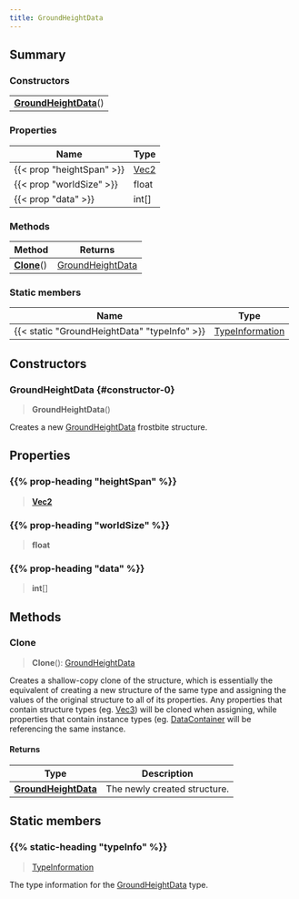 ```yaml
---
title: GroundHeightData
---
```



## Summary
### Constructors
| |
| ----------- |
| **[GroundHeightData](#constructor-0)**() |

### Properties
| Name | Type |
| ---- | ---- |
| {{< prop "heightSpan" >}} | [Vec2](/vext/ref/shared/class/vec2) |
| {{< prop "worldSize" >}} | float |
| {{< prop "data" >}} | int[] |

### Methods
| Method | Returns |
| ------ | ---- |
| **[Clone](#clone)**() | [GroundHeightData](/vext/ref/fb/groundheightdata) |

### Static members
| Name | Type |
| ---- | ---- |
| {{< static "GroundHeightData" "typeInfo" >}} | [TypeInformation](/vext/ref/shared/class/typeinformation) |

## Constructors
### GroundHeightData {#constructor-0}
> **GroundHeightData**()

Creates a new [GroundHeightData](/vext/ref/fb/groundheightdata) frostbite structure.

## Properties
### {{% prop-heading "heightSpan" %}}
> **[Vec2](/vext/ref/shared/class/vec2)**

### {{% prop-heading "worldSize" %}}
> **float**

### {{% prop-heading "data" %}}
> **int**[]

## Methods
### Clone
> **Clone**(): [GroundHeightData](/vext/ref/fb/groundheightdata)

Creates a shallow-copy clone of the structure, which is essentially the equivalent of creating a new structure of the same type and assigning the values of the original structure to all of its properties. Any properties that contain structure types (eg. [Vec3](/vext/ref/shared/class/vec3)) will be cloned when assigning, while properties that contain instance types (eg. [DataContainer](/vext/ref/shared/class/datacontainer) will be referencing the same instance.

#### Returns
| Type | Description |
| ---- | ----------- |
| **[GroundHeightData](/vext/ref/fb/groundheightdata)** | The newly created structure. |

## Static members
### {{% static-heading "typeInfo" %}}
> [TypeInformation](/vext/ref/shared/class/typeinformation)

The type information for the [GroundHeightData](/vext/ref/fb/groundheightdata) type.

